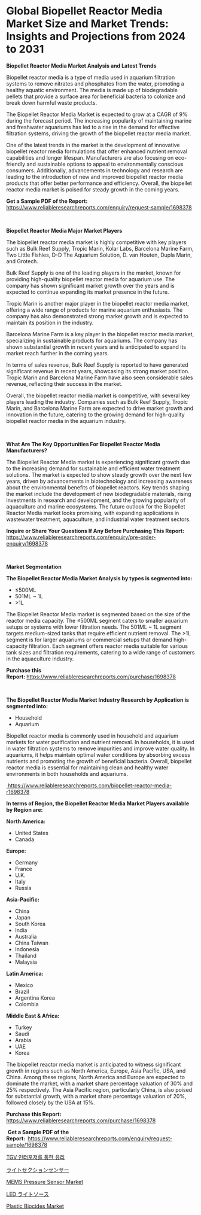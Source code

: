 <p><h1>Global Biopellet Reactor Media Market Size and Market Trends: Insights and Projections from 2024 to 2031</h1></p><p><strong>Biopellet Reactor Media Market Analysis and Latest Trends</strong></p>
<p><p>Biopellet reactor media is a type of media used in aquarium filtration systems to remove nitrates and phosphates from the water, promoting a healthy aquatic environment. The media is made up of biodegradable pellets that provide a surface area for beneficial bacteria to colonize and break down harmful waste products. </p><p>The Biopellet Reactor Media Market is expected to grow at a CAGR of 9% during the forecast period. The increasing popularity of maintaining marine and freshwater aquariums has led to a rise in the demand for effective filtration systems, driving the growth of the biopellet reactor media market. </p><p>One of the latest trends in the market is the development of innovative biopellet reactor media formulations that offer enhanced nutrient removal capabilities and longer lifespan. Manufacturers are also focusing on eco-friendly and sustainable options to appeal to environmentally conscious consumers. Additionally, advancements in technology and research are leading to the introduction of new and improved biopellet reactor media products that offer better performance and efficiency. Overall, the biopellet reactor media market is poised for steady growth in the coming years.</p></p>
<p><strong>Get a Sample PDF of the Report:&nbsp;</strong> <a href="https://www.reliableresearchreports.com/enquiry/request-sample/1698378">https://www.reliableresearchreports.com/enquiry/request-sample/1698378</a></p>
<p>&nbsp;</p>
<p><strong>Biopellet Reactor Media Major Market Players</strong></p>
<p><p>The biopellet reactor media market is highly competitive with key players such as Bulk Reef Supply, Tropic Marin, Kolar Labs, Barcelona Marine Farm, Two Little Fishies, D-D The Aquarium Solution, D. van Houten, Dupla Marin, and Grotech. </p><p>Bulk Reef Supply is one of the leading players in the market, known for providing high-quality biopellet reactor media for aquarium use. The company has shown significant market growth over the years and is expected to continue expanding its market presence in the future. </p><p>Tropic Marin is another major player in the biopellet reactor media market, offering a wide range of products for marine aquarium enthusiasts. The company has also demonstrated strong market growth and is expected to maintain its position in the industry.</p><p>Barcelona Marine Farm is a key player in the biopellet reactor media market, specializing in sustainable products for aquariums. The company has shown substantial growth in recent years and is anticipated to expand its market reach further in the coming years.</p><p>In terms of sales revenue, Bulk Reef Supply is reported to have generated significant revenue in recent years, showcasing its strong market position. Tropic Marin and Barcelona Marine Farm have also seen considerable sales revenue, reflecting their success in the market.</p><p>Overall, the biopellet reactor media market is competitive, with several key players leading the industry. Companies such as Bulk Reef Supply, Tropic Marin, and Barcelona Marine Farm are expected to drive market growth and innovation in the future, catering to the growing demand for high-quality biopellet reactor media in the aquarium industry.</p></p>
<p>&nbsp;</p>
<p><strong>What Are The Key Opportunities For Biopellet Reactor Media Manufacturers?</strong></p>
<p><p>The Biopellet Reactor Media market is experiencing significant growth due to the increasing demand for sustainable and efficient water treatment solutions. The market is expected to show steady growth over the next few years, driven by advancements in biotechnology and increasing awareness about the environmental benefits of biopellet reactors. Key trends shaping the market include the development of new biodegradable materials, rising investments in research and development, and the growing popularity of aquaculture and marine ecosystems. The future outlook for the Biopellet Reactor Media market looks promising, with expanding applications in wastewater treatment, aquaculture, and industrial water treatment sectors.</p></p>
<p><strong>Inquire or Share Your Questions If Any Before Purchasing This Report:</strong> <a href="https://www.reliableresearchreports.com/enquiry/pre-order-enquiry/1698378">https://www.reliableresearchreports.com/enquiry/pre-order-enquiry/1698378</a></p>
<p>&nbsp;</p>
<p><strong>Market Segmentation</strong></p>
<p><strong>The Biopellet Reactor Media Market Analysis by types is segmented into:</strong></p>
<p><ul><li>≤500ML</li><li>501ML ~ 1L</li><li>>1L</li></ul></p>
<p><p>The Biopellet Reactor Media market is segmented based on the size of the reactor media capacity. The ≤500ML segment caters to smaller aquarium setups or systems with lower filtration needs. The 501ML ~ 1L segment targets medium-sized tanks that require efficient nutrient removal. The >1L segment is for larger aquariums or commercial setups that demand high-capacity filtration. Each segment offers reactor media suitable for various tank sizes and filtration requirements, catering to a wide range of customers in the aquaculture industry.</p></p>
<p><strong>Purchase this Report:&nbsp;</strong><a href="https://www.reliableresearchreports.com/purchase/1698378">https://www.reliableresearchreports.com/purchase/1698378</a></p>
<p>&nbsp;</p>
<p><strong>The Biopellet Reactor Media Market Industry Research by Application is segmented into:</strong></p>
<p><ul><li>Household</li><li>Aquarium</li></ul></p>
<p><p>Biopellet reactor media is commonly used in household and aquarium markets for water purification and nutrient removal. In households, it is used in water filtration systems to remove impurities and improve water quality. In aquariums, it helps maintain optimal water conditions by absorbing excess nutrients and promoting the growth of beneficial bacteria. Overall, biopellet reactor media is essential for maintaining clean and healthy water environments in both households and aquariums.</p></p>
<p><a href="https://www.reliableresearchreports.com/biopellet-reactor-media-r1698378">&nbsp;https://www.reliableresearchreports.com/biopellet-reactor-media-r1698378</a></p>
<p><strong>In terms of Region, the Biopellet Reactor Media Market Players available by Region are:</strong></p>
<p>
    <p> <strong> North America: </strong>
        <ul>
            <li>United States</li>
            <li>Canada</li>
        </ul>
        </p> 
    <p> <strong> Europe: </strong>
        <ul>
            <li>Germany</li>
            <li>France</li>
            <li>U.K.</li>
            <li>Italy</li>
            <li>Russia</li>
        </ul>
        </p> 
    <p> <strong> Asia-Pacific: </strong>
        <ul>
            <li>China</li>
            <li>Japan</li>
            <li>South Korea</li>
            <li>India</li>
            <li>Australia</li>
            <li>China Taiwan</li>
            <li>Indonesia</li>
            <li>Thailand</li>
            <li>Malaysia</li>
        </ul>
        </p> 
    <p> <strong> Latin America: </strong>
        <ul>
            <li>Mexico</li>
            <li>Brazil</li>
            <li>Argentina Korea</li>
            <li>Colombia</li>
        </ul>
        </p> 
    <p> <strong> Middle East & Africa: </strong>
        <ul>
            <li>Turkey</li>
            <li>Saudi</li>
            <li>Arabia</li>
            <li>UAE</li>
            <li>Korea</li>
        </ul>
    </p>
    </p>
<p><p>The biopellet reactor media market is anticipated to witness significant growth in regions such as North America, Europe, Asia Pacific, USA, and China. Among these regions, North America and Europe are expected to dominate the market, with a market share percentage valuation of 30% and 25% respectively. The Asia Pacific region, particularly China, is also poised for substantial growth, with a market share percentage valuation of 20%, followed closely by the USA at 15%.</p></p>
<p><strong>Purchase this Report: </strong><a href="https://www.reliableresearchreports.com/purchase/1698378">https://www.reliableresearchreports.com/purchase/1698378</a></p>
<p>&nbsp;<strong>Get a Sample PDF of the Report:&nbsp;&nbsp;</strong><a href="https://www.reliableresearchreports.com/enquiry/request-sample/1698378">https://www.reliableresearchreports.com/enquiry/request-sample/1698378</a></p>
<p><strong></strong></p>
<p><p><a href="https://github.com/airdroplover110/Market-Research-Report-List-1/blob/main/3347069122527.md">TGV 인터포저를 통한 유리</a></p><p><a href="https://github.com/tanyaali3/Market-Research-Report-List-1/blob/main/3035595123659.md">ライトセクションセンサー</a></p><p><a href="https://github.com/fiixsa/Market-Research-Report-List-3/blob/main/mems-pressure-sensor-market.md">MEMS Pressure Sensor Market</a></p><p><a href="https://github.com/JessKilback/Market-Research-Report-List-1/blob/main/3566056122990.md">LED ライトソース</a></p><p><a href="https://github.com/sonuprakash1/Market-Research-Report-List-3/blob/main/plastic-biocides-market.md">Plastic Biocides Market</a></p></p>